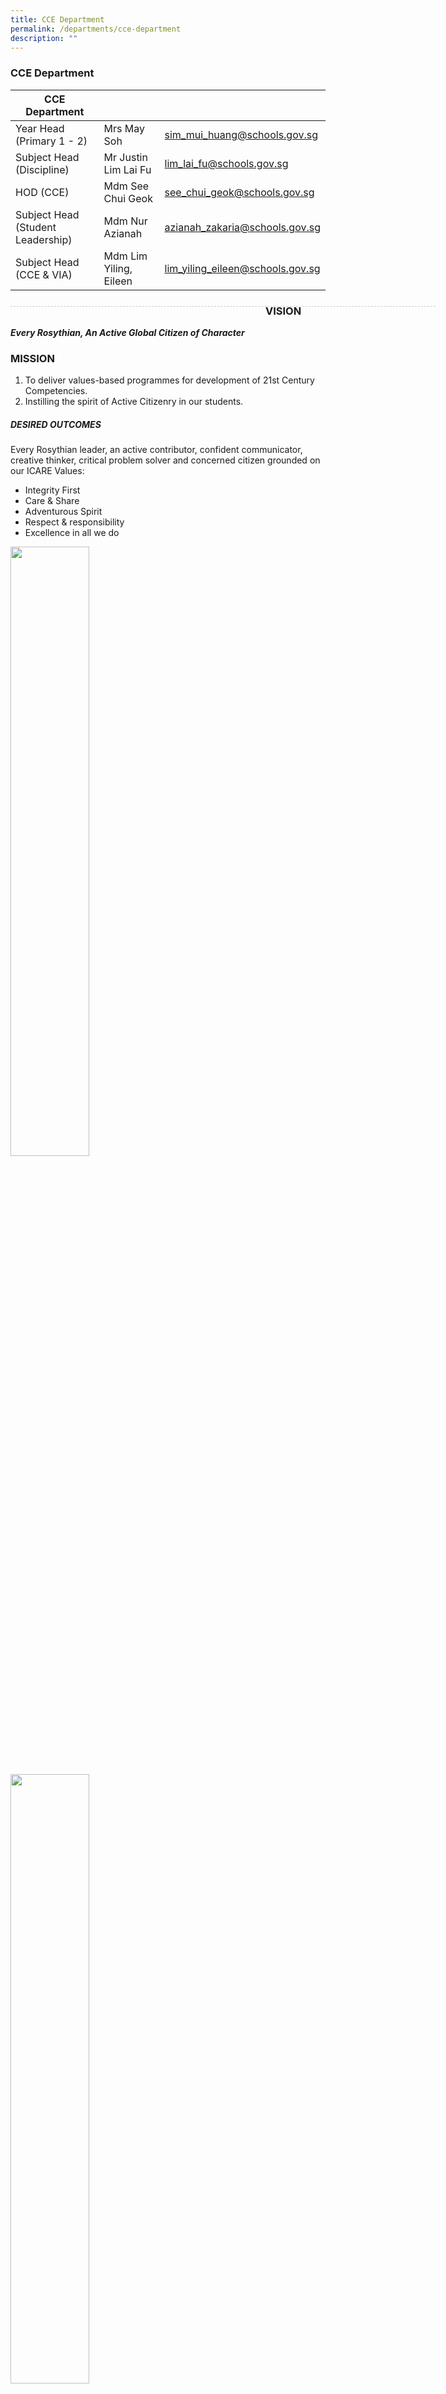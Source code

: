 ```yaml
---
title: CCE Department
permalink: /departments/cce-department
description: ""
---
```

### CCE Department

| CCE Department |  | |
| -------- | -------- | -------- |
| Year Head (Primary 1 - 2) | Mrs May Soh | sim_mui_huang@schools.gov.sg |
| Subject Head (Discipline) | Mr Justin Lim Lai Fu | lim_lai_fu@schools.gov.sg |
| HOD (CCE) | Mdm See Chui Geok | see_chui_geok@schools.gov.sg |
| Subject Head (Student Leadership) | Mdm Nur Azianah | azianah_zakaria@schools.gov.sg |
| Subject Head (CCE & VIA) | Mdm Lim Yiling, Eileen | lim_yiling_eileen@schools.gov.sg |

<div style="line-height: 19.6px; width: 408px; float: left;"><div style="margin-top: 8px; margin-bottom: 8px; line-height: 19.6px; width: 680px; border-bottom: 1px dashed rgb(204, 204, 204); height: 1px; clear: both;"></div></div>

### VISION
***Every Rosythian, An Active Global Citizen of Character***

### MISSION
1) To deliver values-based programmes for development of 21st Century Competencies.
2) Instilling the spirit of Active Citizenry in our students.

##### DESIRED OUTCOMES
Every Rosythian leader, an active contributor, confident communicator, creative thinker, critical problem solver and concerned citizen grounded on our ICARE Values:

* Integrity First
* Care & Share
* Adventurous Spirit
* Respect & responsibility
* Excellence in all we do

<img src="/images/CCE1.png" 
     style="width:50%">
		
<img src="/images/CCE2.jpg" 
     style="width:50%">

<img src="/images/CCE3.png" 
     style="width:50%">

<div style="line-height: 19.6px; width: 408px; float: left;"><div style="margin-top: 8px; margin-bottom: 8px; line-height: 19.6px; width: 680px; border-bottom: 1px dashed rgb(204, 204, 204); height: 1px; clear: both;"></div></div>

##### SIGNATURE PROGRAMMES

**Pastoral Care**

iCAN

* to enhance the development of our students in social emotional competencies in the following areas:

	* Self-Confidence;
	* Self-leadership; and
	* Decision-making and goal-setting skills
* to motivate low achieving students in their learning

iREACH

* Regulate and control emotions
* Perform pro-social behavior
* Assertive Communication
* Coping with conflicts/ difficult situations
* Perspective Taking
* Problem Solving


**Value moments**
* Every Tuesdays and Thursdays (10 mins before morning assembly)
* To address school's concerns like timeliness, cleanliness and bite-size factors, which are important considerations when we talk about a whole-school approach.
* To sustain efforts for the inculcation of values.
	

**National Education & Social Studies**
<br>
***Current Affairs @ Rosyth School***

The impact of globalisation and technological innovation has shaped the landscape of the 21st century world to become highly competitive. In order for Singapore to continue thriving, its citizens must grow to become more proactive in partnering the government in developing solutions to problems.   

To nurture active citizenship, upper primary students are encouraged to select a piece of current affairs news, before using the iMovie application to create a short video, also known as 60 Seconds of News, to share with the rest of the school. This process allows students to gain knowledge of global and local issues, while honing their ability to process information and communicate it, effectively.   

Following which, students can write into our very own Rosyth Forum to air their opinions. Outstanding submissions would be further refined by student editors and they would be submitted to platforms such as, the Straits Times Forum, TODAY’s Voices and Straits Times’ Voices of Youth. 

Through the C@RS Programme, Rosyth School hopes to nurture our young to become global citizens who are informed and involved in current affairs.

![](/images/Untitled1.jpg)
Students writing their news scripts 

![](/images/Untitled2.jpg)
Students filming the news segment

![](/images/conceptualising.jpg)
A student conceptualising his forum letter to give his writing a unique angle

![](/images/Poster%203%20-%20Picture%203.jpg)
The Rosyth Forum where students can write into to air their views on current affairs

***Newspaper Forum Publications by Rosythians***
<br>
Straits Times Forum: <br>
1) [Preserve culture by letting it evolve](https://www.straitstimes.com/forum/letters-in-print/preserve-culture-by-letting-it-evolve) <br>
2) [Road names key to remembering Singapore's past](https://www.straitstimes.com/forum/letters-in-print/road-names-key-to-remembering-singapores-past) <br>
3) [Not enough to just say 'nay'](https://www.straitstimes.com/forum/letters-in-print/not-enough-to-just-say-nay) <br>
4) [Educating youth on ills of sugar more effective than imposing tax](https://www.straitstimes.com/forum/letters-in-print/educating-youth-on-ills-of-sugar-more-effective-than-imposing-tax)


TODAY'S Voices: <br>
1) [Give Singapore's education system credit where it's due](https://www.todayonline.com/voices/give-singapores-education-system-credit-where-its-due)


Straits Times' Voices of Youth: <br>
1) [Make organ donation a mandated choice](https://www.straitstimes.com/forum/letters-in-print/make-organ-donation-a-mandated-choice) <br>
2) [E-sports is not just child's play](https://www.straitstimes.com/forum/letters-in-print/e-sports-is-not-just-childs-play) <br>
3) [E-sports finding place in the real world](https://www.straitstimes.com/forum/letters-in-print/e-sports-finding-place-in-the-real-world) <br>
4) [Educate public on natural disasters](https://www.straitstimes.com/forum/letters-in-print/educate-public-on-natural-disasters) <br> 
5) [New system a more holistic approach](https://www.straitstimes.com/forum/letters-in-print/new-system-a-more-holistic-approach) <br>
6) [Guard against over-learning](https://www.straitstimes.com/forum/letters-in-print/guard-against-over-learning) <br>
7) [Step up anti-terror measures in schools](https://www.straitstimes.com/forum/letters-in-print/step-up-anti-terror-measures-in-schools) <br>
8) [Recognise meaning behind festivals](https://www.straitstimes.com/forum/letters-in-print/recognise-meaning-behind-festivals) <br>
9) [Second-hand smoke danger in public areas](https://www.straitstimes.com/forum/letters-in-print/second-hand-smoke-danger-in-public-areas) <br>
10) [Change attitudes on 'ugly' food](https://rosyth.moe.edu.sg/qql/slot/u178/Sub%20pages/Departments/CCE/IMG_4898.JPG) <br>
11) [Bridging divide through CCAs](https://rosyth.moe.edu.sg/qql/slot/u178/Sub%20pages/Departments/CCE/IMG_7687.jpg)

**Discipline** <br>
In accordance to Rosyth School’s mission of maximising potential through the development of Mind, Body and Soul, the school’s Discipline Committee aims to create a safe and conducive environment so that learning can be maximised. It is therefore important that all students formed positive behaviours, and respectful and caring relationships in school to uphold the highest standard of the school’s I-CARE values. This is the key purpose and function of Discipline in Rosyth School.

***Student leadership Development*** <br>
Leaders of Tomorrow 
* develop leadership qualities through a comprehensive leadership programme
* provide platforms for students to display leadership qualities
* cultivate 21st CC skills and I-CARE values

***VIA*** <br>
Bishan Park Science-VIA Learning Journey <br>
* To understand the perspective of our leaders to make the City in a Garden
* To investigate the cause and effect of man’s activities
* To leverage on technology to get instant information to increase their knowledge
* To remove the litters around the place as this might be the cause of the animals to die
	

**Talent Development** <br> 
Dare.Dream.Discover (D3) <br>
* To manage student talents in the identified domains of talent
* To discover latent student talents in the identified domains of talent
* To ensure a systematic and pragmatic approach to discovering student talent throughout the students’ school years
* To cultivate 21st CC skills and values in students through their involvement in the innovation and entrepreneurial programmes and promote social entrepreneurship by service to the community

***Partnership***

1) PiSP (Parents in School Programme)

* to increase the level of parental involvement in the school curriculum as well as key programmes, so as to enhance the development of social emotional skills and process of values inculcation in our students.

2) Parent Support Group (PSG) Weekend Enrichment Classes @ Rosyth

* To provide enrichment classes to complement regular school curriculum for those who are interested.
* To increases student motivation and fostering the students’ social skills, learning strategies and self-confidence.
* To provide safe venues for enrichment classes and provide them at a more affordable rate.
* To further strengthen the partnership between the school and PSG.

![](/images/CCE4.jpg)

<div style="line-height: 19.6px; width: 408px; float: left;"><div style="margin-top: 8px; margin-bottom: 8px; line-height: 19.6px; width: 680px; border-bottom: 1px dashed rgb(204, 204, 204); height: 1px; clear: both;"></div></div>
	

##### ACHIEVEMENTS
	
BPA – Student all round development

BPA - Partnership